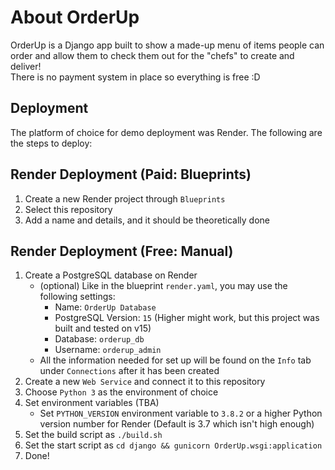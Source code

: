 # About OrderUp
OrderUp is a Django app built to show a made-up menu of items people can order and allow them to check them out for the "chefs" to create and deliver!  
There is no payment system in place so everything is free :D

## Deployment
The platform of choice for demo deployment was Render. The following are the steps to deploy:

## Render Deployment (Paid: Blueprints)
1. Create a new Render project through `Blueprints`
2. Select this repository
3. Add a name and details, and it should be theoretically done

## Render Deployment (Free: Manual)
1. Create a PostgreSQL database on Render
   * (optional) Like in the blueprint `render.yaml`, you may use the following settings:
     * Name: `OrderUp Database`
     * PostgreSQL Version: `15` (Higher might work, but this project was built and tested on v15)
     * Database: `orderup_db`
     * Username: `orderup_admin`
   * All the information needed for set up will be found on the `Info` tab under `Connections` after it has been created
2. Create a new `Web Service` and connect it to this repository
3. Choose `Python 3` as the environment of choice
4. Set environment variables (TBA)
   * Set `PYTHON_VERSION` environment variable to `3.8.2` or a higher Python version number for Render (Default is 3.7 which isn't high enough)
5. Set the build script as `./build.sh`
6. Set the start script as `cd django && gunicorn OrderUp.wsgi:application`
7. Done!